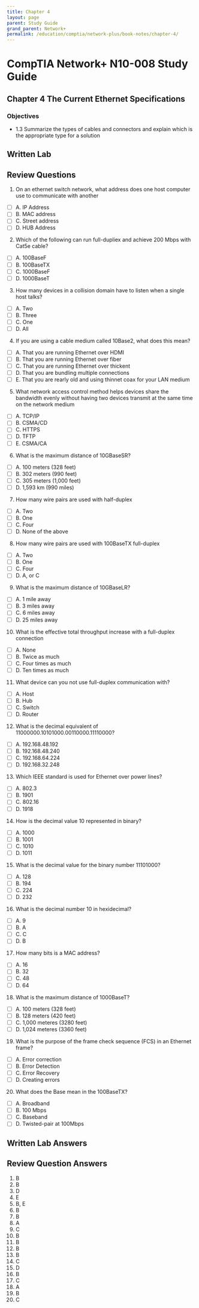 ```yaml
---
title: Chapter 4 
layout: page
parent: Study Guide 
grand_parent: Network+
permalink: /education/comptia/network-plus/book-notes/chapter-4/
---
```


# CompTIA Network+ N10-008 Study Guide

## Chapter 4 The Current Ethernet Specifications

### Objectives

- 1.3 Summarize the types of cables and connectors and explain which is the appropriate type for a solution



## Written Lab

## Review Questions

1. On an ethernet switch network, what address does one host computer use to communicate with another

  - [ ] A. IP Address 
  - [ ] B. MAC address
  - [ ] C. Street address
  - [ ] D. HUB Address

2. Which of the following can run full-dupliex and achieve 200 Mbps with Cat5e cable?

  - [ ] A. 100BaseF
  - [ ] B. 100BaseTX
  - [ ] C. 1000BaseF
  - [ ] D. 1000BaseT

3. How many devices in a collision domain have to listen when a single host talks?

  - [ ] A. Two
  - [ ] B. Three
  - [ ] C. One
  - [ ] D. All

4. If you are using a cable medium called 10Base2, what does this mean?

  - [ ] A. That you are running Ethernet over HDMI
  - [ ] B. That you are running Ethernet over fiber
  - [ ] C. That you are running Ethernet over thickent
  - [ ] D. That you are bundling multiple connections
  - [ ] E. That you are rearly old and using thinnet coax for your LAN medium 

5. What network access control method helps devices share the bandwidth evenly without having two devices transmit at the same time on the network medium

  - [ ] A. TCP/IP
  - [ ] B. CSMA/CD
  - [ ] C. HTTPS
  - [ ] D. TFTP
  - [ ] E. CSMA/CA

6. What is the maximum distance of 10GBaseSR?

  - [ ] A. 100 meters (328 feet)
  - [ ] B. 302 meters (990 feet)
  - [ ] C. 305 meters (1,000 feet)
  - [ ] D. 1,593 km (990 miles)

7. How many wire pairs are used with half-duplex

  - [ ] A. Two
  - [ ] B. One
  - [ ] C. Four
  - [ ] D. None of the above

8. How many wire pairs are used with 100BaseTX full-duplex

  - [ ] A. Two
  - [ ] B. One
  - [ ] C. Four
  - [ ] D. A, or C

9. What is the maximum distance of 10GBaseLR?

  - [ ] A. 1 mile away
  - [ ] B. 3 miles away
  - [ ] C. 6 miles away
  - [ ] D. 25 miles away

10. What is the effective total throughput increase with a full-duplex connection

  - [ ] A. None
  - [ ] B. Twice as much
  - [ ] C. Four times as much
  - [ ] D. Ten times as much

11. What device can you not use full-duplex communication with?

  - [ ] A. Host
  - [ ] B. Hub
  - [ ] C. Switch
  - [ ] D. Router

12. What is the decimal equivalent of 11000000.10101000.00110000.11110000?

  - [ ] A. 192.168.48.192
  - [ ] B. 192.168.48.240
  - [ ] C. 192.168.64.224
  - [ ] D. 192.168.32.248

13. Which IEEE standard is used for Ethernet over power lines?

  - [ ] A. 802.3
  - [ ] B. 1901
  - [ ] C. 802.16
  - [ ] D. 1918

14. How is the decimal value 10 represented in binary?

  - [ ] A. 1000
  - [ ] B. 1001
  - [ ] C. 1010
  - [ ] D. 1011

15. What is the decimal value for the binary number 11101000?

  - [ ] A. 128
  - [ ] B. 194
  - [ ] C. 224
  - [ ] D. 232 

16. What is the decimal number 10 in hexidecimal?

  - [ ] A. 9
  - [ ] B. A
  - [ ] C. C
  - [ ] D. B

17. How many bits is a MAC address?

  - [ ] A. 16
  - [ ] B. 32
  - [ ] C. 48
  - [ ] D. 64

18. What is the maximum distance of 1000BaseT?

  - [ ] A. 100 meters (328 feet)
  - [ ] B. 128 meters (420 feet)
  - [ ] C. 1,000 meteres (3280 feet)
  - [ ] D. 1,024 meteres (3360 feet)

19. What is the purpose of the frame check sequence (FCS) in an Ethernet frame?

  - [ ] A. Error correction
  - [ ] B. Error Detection
  - [ ] C. Error Recovery
  - [ ] D. Creating errors

20. What does the Base mean in the 100BaseTX?

  - [ ] A. Broadband
  - [ ] B. 100 Mbps
  - [ ] C. Baseband
  - [ ] D. Twisted-pair at 100Mbps

## Written Lab Answers

## Review Question Answers

1. B
2. B
3. D
4. E
5. B, E
6. B
7. B
8. A
9. C
10. B
11. B
12. B
13. B
14. C
15. D
16. B
17. C
18. A
19. B
20. C